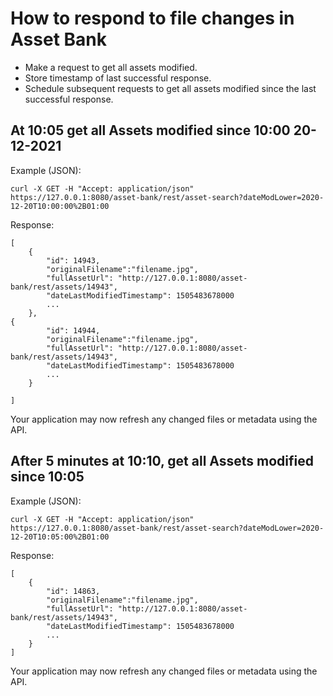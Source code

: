 # How to respond to file changes in Asset Bank
- Make a request to get all assets modified.
- Store timestamp of last successful response.
- Schedule subsequent requests to get all assets modified since the last successful response.

## At 10:05 get all Assets modified since 10:00 20-12-2021
Example (JSON):
```
curl -X GET -H "Accept: application/json" https://127.0.0.1:8080/asset-bank/rest/asset-search?dateModLower=2020-12-20T10:00:00%2B01:00
```
Response: 
```
[
	{
		"id": 14943,
		"originalFilename":"filename.jpg",
		"fullAssetUrl": "http://127.0.0.1:8080/asset-bank/rest/assets/14943",
		"dateLastModifiedTimestamp": 1505483678000
		...
	},
{
		"id": 14944,
		"originalFilename":"filename.jpg",
		"fullAssetUrl": "http://127.0.0.1:8080/asset-bank/rest/assets/14943",
		"dateLastModifiedTimestamp": 1505483678000
		...
	}
	
]
```
Your application may now refresh any changed files or metadata using the API.

## After 5 minutes at 10:10, get all Assets modified since 10:05
Example (JSON):
```
curl -X GET -H "Accept: application/json" https://127.0.0.1:8080/asset-bank/rest/asset-search?dateModLower=2020-12-20T10:05:00%2B01:00
```
Response: 
```
[
	{
		"id": 14863,
		"originalFilename":"filename.jpg",
		"fullAssetUrl": "http://127.0.0.1:8080/asset-bank/rest/assets/14943",
		"dateLastModifiedTimestamp": 1505483678000
		...
	}	
]
```
Your application may now refresh any changed files or metadata using the API.

